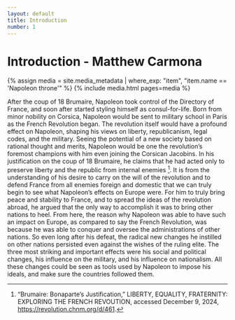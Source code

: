 ```yaml
---
layout: default
title: Introduction
number: 1
---
```

# Introduction - Matthew Carmona


{% assign media = site.media_metadata | where_exp: "item", "item.name == 'Napoleon throne'" %} {% include media.html pages=media %}

After the coup of 18 Brumaire, Napoleon took control of the Directory of France, and soon after started styling himself as consul-for-life. Born from minor nobility on Corsica, Napoleon would be sent to military school in Paris as the French Revolution began. The revolution itself would have a profound effect on Napoleon, shaping his views on liberty, republicanism, legal codes, and the military. Seeing the potential of a new society based on rational thought and merits, Napoleon would be one the revolution’s foremost champions with him even joining the Corsican Jacobins. In his justification on the coup of 18 Brumaire, he claims that he had acted only to preserve liberty and the republic from internal enemies [^1]. It is from the understanding of his desire to carry on the will of the revolution and to defend France from all enemies foreign and domestic that we can truly begin to see what Napoleon’s effects on Europe were. For him to truly bring peace and stability to France, and to spread the ideas of the revolution abroad, he argued that the only way to accomplish it was to bring other nations to heel. From here, the reason why Napoleon was able to have such an impact on Europe, as compared to say the French Revolution, was because he was able to conquer and oversee the administrations of other nations. So even long after his defeat, the radical new changes he instilled on other nations persisted even against the wishes of the ruling elite. The three most striking and important effects were his social and political changes, his influence on the military, and his influence on nationalism. All these changes could be seen as tools used by Napoleon to impose his ideals, and make sure the countries followed them. 

[^1]: “Brumaire: Bonaparte’s Justification,” LIBERTY, EQUALITY, FRATERNITY: EXPLORING THE FRENCH REVOUTION, accessed December 9, 2024, https://revolution.chnm.org/d/461.


